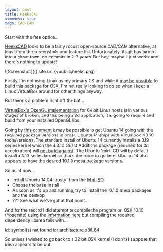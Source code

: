 ```yaml
---
layout: post
title: HeeksCAD
comments: true
tags: CAD-CAM
---
```


<p class="message">
Start with the free option...
</p>

[HeeksCAD](https://github.com/Heeks/heekscad) looks to be a fairly robust open-source CAD/CAM alternative, at least from the screenshots and feature list.  Unfortunately, its git has turned into a ghost town, no commits in 2-3 years.  But hey, maybe it just works and there's nothing to update?

![Screenshot]({{ site.url }}/public/heeks.png)

Firstly, I'm not using Linux as my primary OS and while it [may be possible](https://code.google.com/p/heekscad/wiki/CompilingForMacOSX) to build this package for OSX, I'm not really looking to do so when I keep a Linux VirtualBox around for other things anyway.

But there's a problem right off the bat...

[VirtualBox's OpenGL implementation](https://www.virtualbox.org/ticket/12746) for 64 bit Linux hosts is in various stages of broken, and this being a 3d application, it is going to require and build from your installed OpenGL libs.

Going by [this comment](https://www.virtualbox.org/ticket/12746#comment:11) it may be possible to get Ubuntu 14 going with the required package versions in order.  Ubuntu 14 ships with Virtualbox 4.3.10 tools/versions.  The standard install of Ubuntu 14 currently installs a 3.19 series kernel which the 4.3.10 Guest Additions package (required for 3d acceleration) will [not build against](https://www.virtualbox.org/ticket/13741).  The Ubuntu 'mini' CD will by default install a 3.13 series kernel so that's the route to go here.  Ubuntu 14 also appears to have the desired [10.1.0](http://packages.ubuntu.com/trusty/libegl1-mesa) mesa package versions.

So as of now...

* Install Ubuntu 14.04 'trusty' from the [Mini ISO](https://help.ubuntu.com/community/Installation/MinimalCD)
* Choose the base install
* As soon as it's up and running, try to install the 10.1.0 mesa packages and the destkop
* ??? See what we've got at that point...

And for the record I did attempt to compile the program on OSX 10.10 (Yosemite) using the [information here](https://code.google.com/p/heekscad/wiki/CompilingForMacOSX) but compiling the required dependency libarea fails with...

<p class="message">
ld: symbol(s) not found for architecture x86_64
</p>

So unless I wished to go back to a 32 bit OSX kernel (I don't) I suppose that idea appears to be out.


